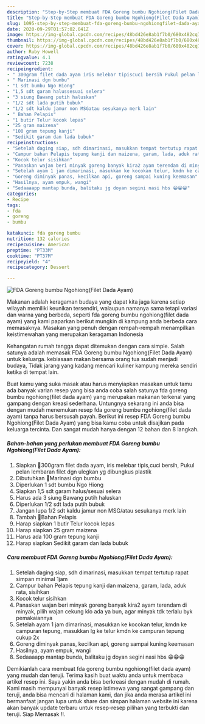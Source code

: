 ```yaml
---
description: "Step-by-Step membuat FDA Goreng bumbu Ngohiong(Filet Dada Ayam) terupdate"
title: "Step-by-Step membuat FDA Goreng bumbu Ngohiong(Filet Dada Ayam) terupdate"
slug: 1095-step-by-step-membuat-fda-goreng-bumbu-ngohiongfilet-dada-ayam-terupdate
date: 2020-09-29T01:57:02.041Z
image: https://img-global.cpcdn.com/recipes/48bd426e8ab1f7b0/680x482cq70/fda-goreng-bumbu-ngohiongfilet-dada-ayam-foto-resep-utama.jpg
thumbnail: https://img-global.cpcdn.com/recipes/48bd426e8ab1f7b0/680x482cq70/fda-goreng-bumbu-ngohiongfilet-dada-ayam-foto-resep-utama.jpg
cover: https://img-global.cpcdn.com/recipes/48bd426e8ab1f7b0/680x482cq70/fda-goreng-bumbu-ngohiongfilet-dada-ayam-foto-resep-utama.jpg
author: Ruby Howell
ratingvalue: 4.1
reviewcount: 7238
recipeingredient:
- " 300gram filet dada ayam iris melebar tipiscuci bersih Pukul pelan lembaran filet dgn ulegkan yg dibungkus plastik"
- " Marinasi dgn bumbu"
- "1 sdt bumbu Ngo Hiong"
- "1,5 sdt garam halussesuai selera"
- "3 siung Bawang putih haluskan"
- "1/2 sdt lada putih bubuk"
- "1/2 sdt kaldu jamur non MSGatau sesukanya merk lain"
- " Bahan Pelapis"
- "1 butir Telur kocok lepas"
- "25 gram maizena"
- "100 gram tepung kanji"
- "Sedikit garam dan lada bubuk"
recipeinstructions:
- "Setelah daging siap, sdh dimarinasi, masukkan tempat tertutup rapat simpan minimal 1jam"
- "Campur bahan Pelapis tepung kanji dan maizena, garam, lada, aduk rata, sisihkan"
- "Kocok telur sisihkan"
- "Panaskan wajan beri minyak goreng banyak kira2 ayam terendam di minyak, pilih wajan cekung klo ada ya bun, agar minyak tdk terlalu byk pemakaiannya"
- "Setelah ayam 1 jam dimarinasi, masukkan ke kocokan telur, kmdn ke campuran tepung, masukkan lg ke telur kmdn ke campuran tepung cukup 2x"
- "Goreng diminyak panas, kecilkan api, goreng sampai kuning keemasan"
- "Hasilnya, ayam empuk, wangi"
- "Sedaaaapp mantap bunda, balitaku jg doyan segini nasi hbs 😁😁😁"
categories:
- Recipe
tags:
- fda
- goreng
- bumbu

katakunci: fda goreng bumbu 
nutrition: 132 calories
recipecuisine: American
preptime: "PT33M"
cooktime: "PT37M"
recipeyield: "4"
recipecategory: Dessert

---
```



![FDA Goreng bumbu Ngohiong(Filet Dada Ayam)](https://img-global.cpcdn.com/recipes/48bd426e8ab1f7b0/680x482cq70/fda-goreng-bumbu-ngohiongfilet-dada-ayam-foto-resep-utama.jpg)

Makanan adalah keragaman budaya yang dapat kita jaga karena setiap wilayah memiliki keunikan tersendiri, walaupun namanya sama tetapi variasi dan warna yang berbeda, seperti fda goreng bumbu ngohiong(filet dada ayam) yang kami paparkan berikut mungkin di kampung anda berbeda cara memasaknya. Masakan yang penuh dengan rempah-rempah menampilkan keistimewahan yang merupakan keragaman Indonesia



Kehangatan rumah tangga dapat ditemukan dengan cara simple. Salah satunya adalah memasak FDA Goreng bumbu Ngohiong(Filet Dada Ayam) untuk keluarga. kebiasaan makan bersama orang tua sudah menjadi budaya, Tidak jarang yang kadang mencari kuliner kampung mereka sendiri ketika di tempat lain.

Buat kamu yang suka masak atau harus menyiapkan masakan untuk tamu ada banyak varian resep yang bisa anda coba salah satunya fda goreng bumbu ngohiong(filet dada ayam) yang merupakan makanan terkenal yang gampang dengan kreasi sederhana. Untungnya sekarang ini anda bisa dengan mudah menemukan resep fda goreng bumbu ngohiong(filet dada ayam) tanpa harus bersusah payah.
Berikut ini resep FDA Goreng bumbu Ngohiong(Filet Dada Ayam) yang bisa kamu coba untuk disajikan pada keluarga tercinta. Dan sangat mudah hanya dengan 12 bahan dan 8 langkah.


<!--inarticleads1-->

##### Bahan-bahan yang perlukan membuat FDA Goreng bumbu Ngohiong(Filet Dada Ayam):

1. Siapkan  🍁300gram filet dada ayam, iris melebar tipis,cuci bersih, Pukul pelan lembaran filet dgn ulegkan yg dibungkus plastik
1. Dibutuhkan  🍁Marinasi dgn bumbu
1. Diperlukan 1 sdt bumbu Ngo Hiong
1. Siapkan 1,5 sdt garam halus/sesuai selera
1. Harus ada 3 siung Bawang putih haluskan
1. Diperlukan 1/2 sdt lada putih bubuk
1. Jangan lupa 1/2 sdt kaldu jamur non MSG/atau sesukanya merk lain
1. Tambah  🍁Bahan Pelapis
1. Harap siapkan 1 butir Telur kocok lepas
1. Harap siapkan 25 gram maizena
1. Harus ada 100 gram tepung kanji
1. Harap siapkan Sedikit garam dan lada bubuk




<!--inarticleads2-->

##### Cara membuat  FDA Goreng bumbu Ngohiong(Filet Dada Ayam):

1. Setelah daging siap, sdh dimarinasi, masukkan tempat tertutup rapat simpan minimal 1jam
1. Campur bahan Pelapis tepung kanji dan maizena, garam, lada, aduk rata, sisihkan
1. Kocok telur sisihkan
1. Panaskan wajan beri minyak goreng banyak kira2 ayam terendam di minyak, pilih wajan cekung klo ada ya bun, agar minyak tdk terlalu byk pemakaiannya
1. Setelah ayam 1 jam dimarinasi, masukkan ke kocokan telur, kmdn ke campuran tepung, masukkan lg ke telur kmdn ke campuran tepung cukup 2x
1. Goreng diminyak panas, kecilkan api, goreng sampai kuning keemasan
1. Hasilnya, ayam empuk, wangi
1. Sedaaaapp mantap bunda, balitaku jg doyan segini nasi hbs 😁😁😁




Demikianlah cara membuat fda goreng bumbu ngohiong(filet dada ayam) yang mudah dan teruji. Terima kasih buat waktu anda untuk membaca artikel resep ini. Saya yakin anda bisa berkreasi dengan mudah di rumah. Kami masih mempunyai banyak resep istimewa yang sangat gampang dan teruji, anda bisa mencari di halaman kami, dan jika anda merasa artikel ini bermanfaat jangan lupa untuk share dan simpan halaman website ini karena akan banyak update terbaru untuk resep-resep pilihan yang terbukti dan teruji. Siap Memasak !!. 
